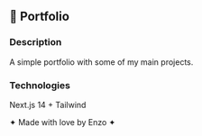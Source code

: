 ## 🎨 Portfolio 

### Description
 A simple portfolio with some of my main projects.

### Technologies
Next.js 14 + Tailwind

✦ Made with love by Enzo ✦
